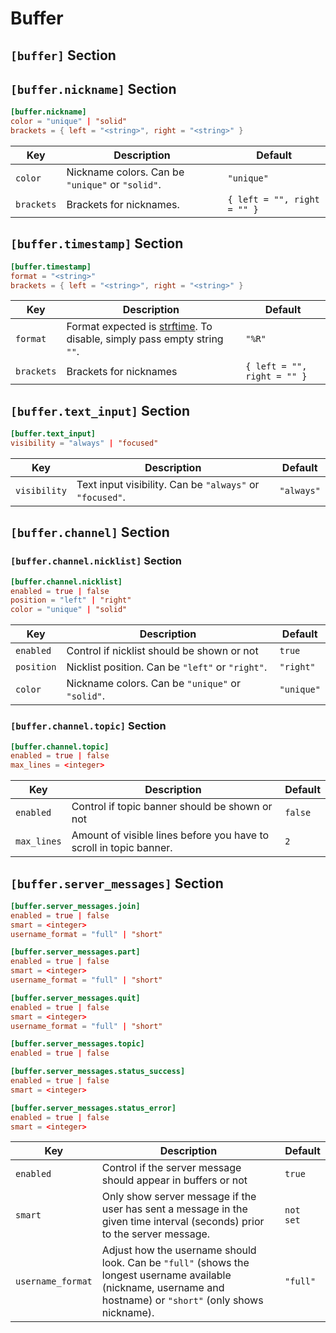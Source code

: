 # Buffer

## `[buffer]` Section

## `[buffer.nickname]` Section 

```toml
[buffer.nickname]
color = "unique" | "solid"
brackets = { left = "<string>", right = "<string>" }
```

| Key        | Description                                      | Default                     |
| ---------- | ------------------------------------------------ | --------------------------- |
| `color`    | Nickname colors. Can be `"unique"` or `"solid"`. | `"unique"`                  |
| `brackets` | Brackets for nicknames.                          | `{ left = "", right = "" }` |


## `[buffer.timestamp]` Section

```toml
[buffer.timestamp]
format = "<string>"
brackets = { left = "<string>", right = "<string>" }
```

| Key        | Description                                                                                                                                     | Default                     |
| ---------- | ----------------------------------------------------------------------------------------------------------------------------------------------- | --------------------------- |
| `format`   | Format expected is  [strftime]( https://pubs.opengroup.org/onlinepubs/007908799/xsh/strftime.html ). To disable, simply pass empty string `""`. | `"%R"`                      |
| `brackets` | Brackets for nicknames                                                                                                                          | `{ left = "", right = "" }` |

## `[buffer.text_input]` Section

```toml
[buffer.text_input]
visibility = "always" | "focused"
```

| Key          | Description                                              | Default    |
| ------------ | -------------------------------------------------------- | ---------- |
| `visibility` | Text input visibility. Can be `"always"` or `"focused"`. | `"always"` |

## `[buffer.channel]` Section

### `[buffer.channel.nicklist]` Section

```toml
[buffer.channel.nicklist]
enabled = true | false
position = "left" | "right"
color = "unique" | "solid"
```

| Key        | Description                                      | Default    |
| ---------- | ------------------------------------------------ | ---------- |
| `enabled`  | Control if nicklist should be shown or not       | `true`     |
| `position` | Nicklist position. Can be `"left"` or `"right"`. | `"right"`  |
| `color`    | Nickname colors. Can be `"unique"` or `"solid"`. | `"unique"` |

### `[buffer.channel.topic]` Section

```toml
[buffer.channel.topic]
enabled = true | false
max_lines = <integer>
```

| Key         | Description                                                        | Default |
| ----------- | ------------------------------------------------------------------ | ------- |
| `enabled`   | Control if topic banner should be shown or not                     | `false` |
| `max_lines` | Amount of visible lines before you have to scroll in topic banner. | `2`     |

## `[buffer.server_messages]` Section

```toml
[buffer.server_messages.join]
enabled = true | false
smart = <integer>
username_format = "full" | "short"
```

```toml
[buffer.server_messages.part]
enabled = true | false
smart = <integer>
username_format = "full" | "short"
```

```toml
[buffer.server_messages.quit]
enabled = true | false
smart = <integer>
username_format = "full" | "short"
```

```toml
[buffer.server_messages.topic]
enabled = true | false
```

```toml
[buffer.server_messages.status_success]
enabled = true | false
smart = <integer>
```

```toml
[buffer.server_messages.status_error]
enabled = true | false
smart = <integer>
```

| Key         | Description                                                        | Default |
| ----------- | ------------------------------------------------------------------ | ------- |
| `enabled`   | Control if the server message should appear in buffers or not      | `true` |
| `smart`                                                  | Only show server message if the user has sent a message in the given time interval (seconds) prior to the server message.                                        | `not set` |
| `username_format`                                        | Adjust how the username should look. Can be `"full"` (shows the longest username available (nickname, username and hostname) or `"short"` (only shows nickname). | `"full"`  |